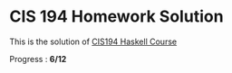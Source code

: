 # CIS 194 Homework Solution

This is the solution of [CIS194 Haskell
Course](http://www.seas.upenn.edu/~cis194/lectures.html)

Progress : **6/12**
